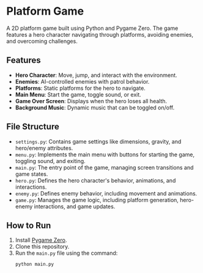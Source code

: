 # Platform Game

A 2D platform game built using Python and Pygame Zero. The game features a hero character navigating through platforms, avoiding enemies, and overcoming challenges.

## Features

- **Hero Character**: Move, jump, and interact with the environment.
- **Enemies**: AI-controlled enemies with patrol behavior.
- **Platforms**: Static platforms for the hero to navigate.
- **Main Menu**: Start the game, toggle sound, or exit.
- **Game Over Screen**: Displays when the hero loses all health.
- **Background Music**: Dynamic music that can be toggled on/off.

## File Structure

- `settings.py`: Contains game settings like dimensions, gravity, and hero/enemy attributes.
- `menu.py`: Implements the main menu with buttons for starting the game, toggling sound, and exiting.
- `main.py`: The entry point of the game, managing screen transitions and game states.
- `hero.py`: Defines the hero character's behavior, animations, and interactions.
- `enemy.py`: Defines enemy behavior, including movement and animations.
- `game.py`: Manages the game logic, including platform generation, hero-enemy interactions, and game updates.

## How to Run

1. Install [Pygame Zero](https://pygame-zero.readthedocs.io/en/stable/).
2. Clone this repository.
3. Run the `main.py` file using the command:
   ```bash
   python main.py
